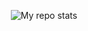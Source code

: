 
<p align="center">
<img alt="My repo stats" src="https://github-readme-stats.vercel.app/api?username=MineGame159&show_icons=true&theme=radical">
</p>
